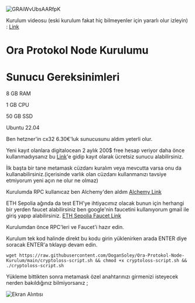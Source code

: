 ![GRAiWvUbsAARfpK](https://github.com/user-attachments/assets/4508306b-a99e-4cd3-8fdf-42f26ee00265)

Kurulum videosu (eski kurulum fakat hiç bilmeyenler için yararlı olur izleyin) : [Link](https://youtu.be/SDNW5IrkLuc)

# Ora Protokol Node Kurulumu

# Sunucu Gereksinimleri

8 GB RAM

1 GB CPU

50 GB SSD

Ubuntu 22.04

Ben hetzner'in cx32 6.30€'luk sunucusunu aldım yeterli olur.

Yeni kayıt olanlara digitalocean 2 aylık 200$ free hesap veriyor daha önce kullanmadıysanız bu [Link](https://t.co/5O8WuAtuHs)'e gidip kayıt olarak ücretsiz sunucu alabilirsiniz.

İlk başta bir tane metamask cüzdanı kuralım veya mevcutta varsa onu da kullanabilirsiniz.(içerisinde varlık olan cüzdanı kullanmanızı tavsiye etmiyorum yeni açın ne olur ne olmaz)

Kurulumda RPC kullanıcaz ben Alchemy'den aldım [Alchemy Link](https://dashboard.alchemy.com/)

ETH Sepolia ağında da test ETH'ye ihtiyacımız olacak bunun için herhangi bir yerden faucet alabilirsiniz ben google'nin faucetini kullanıyorum gmail ile giriş yapıp alabilirsiniz. [ETH Sepolia Faucet Link](https://cloud.google.com/application/web3/faucet/ethereum)

Kurulumdan önce RPC'leri ve Faucet'i hazır edin.

Kurulum tek kod halinde direkt bu kodu girin yüklenirken arada ENTER diye soracak ENTER'a tıklayıp devam edin.

```
wget https://raw.githubusercontent.com/DoganSoley/Ora-Protokol-Node-Kurulum/main/cryptoloss-script.sh && chmod +x cryptoloss-script.sh && ./cryptoloss-script.sh
```
Yükleme bittikten sonra metamask özel anahtarınızı girmenizi isteyecek nerden bakıldığınız bilmiyorsanız ;

![Ekran Alıntısı](https://github.com/user-attachments/assets/33ad25e6-3f92-46a4-81ca-9c3509402ba4)

